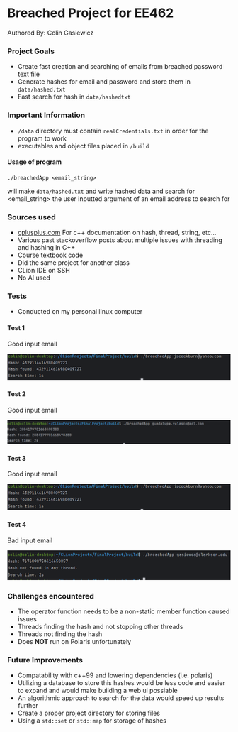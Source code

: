 # **Breached Project for EE462**
Authored By: Colin Gasiewicz
### Project Goals
 - Create fast creation and searching of emails from breached password text file
 - Generate hashes for email and password and store them in `data/hashed.txt`
 - Fast search for hash in `data/hashedtxt` 
### Important Information
 - `/data` directory must contain `realCredentials.txt` in order for the program to work
 - executables and object files placed in `/build`
#### Usage of program
```
./breachedApp <email_string>
```
will make `data/hashed.txt` and write hashed data and search for <email_string> 
the user inputted argument of an email address to search for
### Sources used
 -  [cplusplus.com](https://cplusplus.com/) For c++ documentation on hash, thread, string, etc...
 - Various past stackoverflow posts about multiple issues with threading and hashing in C++
 - Course textbook code
 - Did the same project for another class
 - CLion IDE on SSH
 - No AI used
### Tests
- Conducted on my personal linux computer

#### Test 1
Good input email

![test1](img/test1.png)
#### Test 2
Good input email

![test2](img/test2.png)
#### Test 3
Good input email

![test3](img/test1.png)
#### Test 4 
Bad input email

![test4](img/test4.png)

### Challenges encountered
  - The operator function needs to be a non-static member function caused issues
  - Threads finding the hash and not stopping other threads
  - Threads not finding the hash
  - Does **NOT** run on Polaris unfortunately
### Future Improvements
  - Compatability with c++99 and lowering dependencies (i.e. polaris)
  - Utilizing a database to store this hashes would be less code and easier to expand and would make building a web ui possiable
  - An algorithmic approach to search for the data would speed up results further
  - Create a proper project directory for storing files
  - Using a `std::set` or `std::map` for storage of hashes